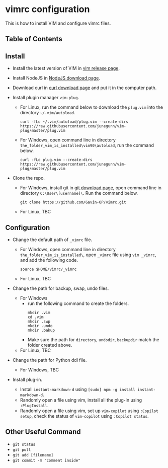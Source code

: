 # vimrc configuration

This is how to install VIM and configure vimrc files.

## Table of Contents



## Install

- Install the latest version of VIM in [vim release page](https://github.com/vim/vim-win32-installer/releases).  

- Install NodeJS in [NodeJS download page](https://nodejs.org/en/download).  

- Download curl in [curl download page](https://curl.se/windows/) and put it in the computer path. 

- Install plugin manager `vim-plug`.   
    - For Linux, run the command below to download the `plug.vim` into the directory `~/.vim/autoload`.  
        ```Shell
        curl -fLo ~/.vim/autoload/plug.vim --create-dirs https://raw.githubusercontent.com/junegunn/vim-plug/master/plug.vim  
        ```
    - For Windows, open command line in directory `the_folder_vim_is_installed\vim90\autoload`, run the command below.  
        ```Shell
        curl -fLo plug.vim --create-dirs https://raw.githubusercontent.com/junegunn/vim-plug/master/plug.vim
        ```

- Clone the repo.  
    - For Windows, install git in [git download page](https://git-scm.com/downloads), open command line in directory `C:\User\[username]\`. Run the command below.  
        ```Shell
        git clone https://github.com/Gavin-OP/vimrc.git
        ```
    - For Linux, TBC

## Configuration
- Change the default path of `_vimrc` file.  
    - For Windows, open command line in directory `the_folder_vim_is_installed\`, open `_vimrc` file using `vim _vimrc`, and add the following code.    
        ```shell
        source $HOME/vimrc/_vimrc
        ```
    - For Linux, TBC  

- Change the path for backup, swap, undo files.  
    - For Windows  
        - run the following command to create the folders.   
            ```Shell
            mkdir .vim
            cd .vim
            mkdir .swp
            mkdir .undo
            mkdir .bakup
            ```
        - Make sure the path for `directory`, `undodir`, `backupdir` match the folder created above.   
    - For Linux, TBC

- Change the path for Python ddl file. 
    - For Windows, TBC
    

- Install plug-in.  
    - Install `instant-markdown-d` using `[sudo] npm -g install instant-markdown-d`.  
    - Randomly open a file using vim, install all the plug-in using `:PlugInstall`.
    - Randomly open a file using vim, set up `vim-copilot` using `:Copilot setup`, check the status of `vim-copilot` using `:Copilot status`.  

## Other Useful Command
- `git status`  
- `git pull`  
- `git add [filename]`
- `git commit -m "comment inside"`
